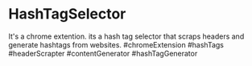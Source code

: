 # HashTagSelector
It's a chrome extention. its a hash tag selector that scraps headers and generate hashtags from websites. #chromeExtension #hashTags #headerScrapter #contentGenerator #hashTagGenerator
